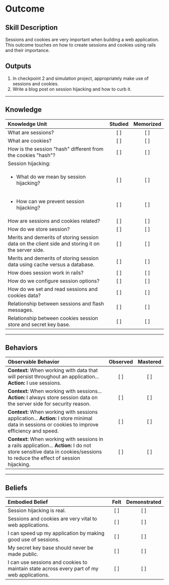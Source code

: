 # Outcome

Skill Description
----------
Sessions and cookies are very important when building a web application. This outcome touches on how to create sessions and cookies using rails and their importance.

Outputs
----------
1. In checkpoint 2 and simulation project, appropriately make use of sessions and cookies.
2. Write a blog post on session hijacking and how to curb it.


----------
## **Knowledge**


| Knowledge Unit   |      Studied      | Memorized |
|:-------------|:------------------:|:--------:|
| What are sessions? | [ ] | [ ]  |
| What are cookies? | [ ] | [ ]  |
| How is the session "hash" different from the cookies "hash"? | [ ] | [ ]  |
| Session hijacking: | | |
| <ul><li> What do we mean by session hijacking? | [ ] | [ ]  |
| <ul><li> How can we prevent session hijacking? | [ ] | [ ]  |
| How are sessions and cookies related? | [ ] | [ ]  |
| How do we store session? | [ ] | [ ]  |
| Merits and demerits of storing session data on the client side and storing it on the server side. | [ ] | [ ]  |
| Merits and demerits of storing session data using cache versus a database. | [ ] | [ ]  |
| How does session work in rails? | [ ] | [ ]  |
| How do we configure session options? | [ ] | [ ]  |
| How do we set and read sessions and cookies data? | [ ] | [ ]  |
| Relationship between sessions and flash messages. | [ ] | [ ]  |
| Relationship between cookies session store and secret key base. | [ ] | [ ]  |


----------


## **Behaviors**


| Observable Behavior   |      Observed      | Mastered |
|:-------------|:------------------:|:--------:|
| **Context:** When working with data that will persist throughout an application... **Action:** I use sessions. | [ ] | [ ]  |
| **Context:** When working with sessions... **Action:** I always store session data on the server side for security reason. | [ ] | [ ]  |
| **Context:** When working with sessions application... **Action:** I store minimal data in sessions or cookies to improve efficiency and speed. | [ ] | [ ]  |
| **Context:** When working with sessions in a rails application... **Action:** I do not store sensitive data in cookies/sessions to reduce the effect of session hijacking. | [ ] | [ ]  |


----------


## **Beliefs**


| Embodied Belief   |      Felt      | Demonstrated |
|:-------------|:------------------:|:--------:|
| Session hijacking is real. | [ ] | [ ]  |
| Sessions and cookies are very vital to web applications. | [ ] | [ ]  |
| I can speed up my application by making good use of sessions. | [ ] | [ ]  |
| My secret key base should never be made public. | [ ] | [ ]  |
| I can use sessions and cookies to maintain state across every part of my web applications. | [ ] | [ ]  |
